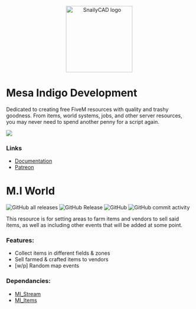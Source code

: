 <p align="center"> <a> <img width="180" src="https://github.com/user-attachments/assets/7e3c0553-d047-4547-9829-cad2230886fa" alt="SnailyCAD logo"> </a> </p>

# Mesa Indigo Development
Dedicated to creating free FiveM resources with quality and trashy goodness. From items, world systems, jobs, and other server resources, you may never need to spend another penny for a script again.

<a href="https://discord.gg/EtgZsVBtYB">
  <img src="https://invite.casperiv.dev?inviteCode=EtgZsVBtYB&locale=en" />
</a>

### Links
- [Documentation](https://mesa-indigo.gitbook.io/midevelopment/standalone-resources/m.i.-items)
- [Patreon](https://www.patreon.com/Agimir)


# M.I World
![GitHub all releases](https://img.shields.io/github/downloads/Mesa-Indigo/mi_world/total)
![GitHub Release](https://img.shields.io/github/v/release/Mesa-Indigo/mi_world?color=%238000FF)
![GitHub](https://img.shields.io/github/license/Mesa-Indigo/mi_world)
![GitHub commit activity](https://img.shields.io/github/commit-activity/t/Mesa-Indigo/mi_world?color=%23FF9A00)

This resource is for setting areas to farm items and vendors to sell said items, as well as including other events that will be added at some point.

### Features:
- Collect items in different fields & zones
- Sell farmed & crafted items to vendors
- [w/p] Random map events

### Dependancies:
- [MI_Stream](https://github.com/Mesa-Indigo/mi_stream)
- [MI_Items](https://github.com/Mesa-Indigo/mi_items)
